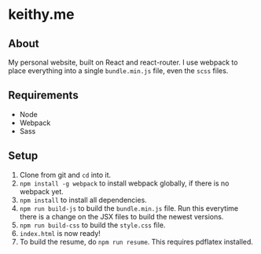 # keithy.me
## About
My personal website, built on React and react-router. I use webpack to place everything into a single `bundle.min.js` file, even the `scss` files.

## Requirements
* Node
* Webpack
* Sass

## Setup
1. Clone from git and `cd` into it.
2. `npm install -g webpack` to install webpack globally, if there is no webpack yet.
3. `npm install` to install all dependencies.
4. `npm run build-js` to build the `bundle.min.js` file. Run this everytime there is a change on the JSX files to build the newest versions.
4. `npm run build-css` to build the `style.css` file.
5. `index.html` is now ready!
6. To build the resume, do `npm run resume`. This requires pdflatex installed.
